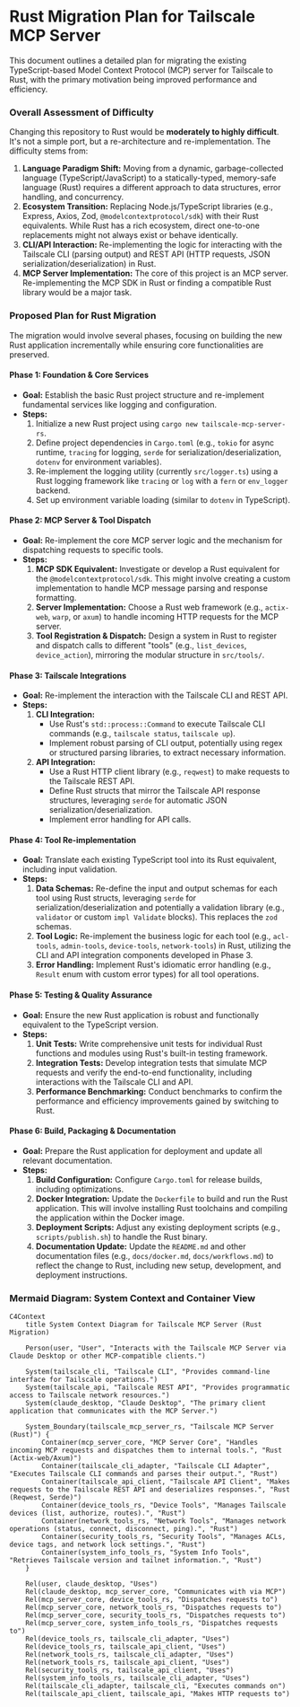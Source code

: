 # Rust Migration Plan for Tailscale MCP Server

This document outlines a detailed plan for migrating the existing TypeScript-based Model Context Protocol (MCP) server for Tailscale to Rust, with the primary motivation being improved performance and efficiency.

### Overall Assessment of Difficulty

Changing this repository to Rust would be **moderately to highly difficult**. It's not a simple port, but a re-architecture and re-implementation. The difficulty stems from:

1. **Language Paradigm Shift:** Moving from a dynamic, garbage-collected language (TypeScript/JavaScript) to a statically-typed, memory-safe language (Rust) requires a different approach to data structures, error handling, and concurrency.
2. **Ecosystem Transition:** Replacing Node.js/TypeScript libraries (e.g., Express, Axios, Zod, `@modelcontextprotocol/sdk`) with their Rust equivalents. While Rust has a rich ecosystem, direct one-to-one replacements might not always exist or behave identically.
3. **CLI/API Interaction:** Re-implementing the logic for interacting with the Tailscale CLI (parsing output) and REST API (HTTP requests, JSON serialization/deserialization) in Rust.
4. **MCP Server Implementation:** The core of this project is an MCP server. Re-implementing the MCP SDK in Rust or finding a compatible Rust library would be a major task.

### Proposed Plan for Rust Migration

The migration would involve several phases, focusing on building the new Rust application incrementally while ensuring core functionalities are preserved.

#### Phase 1: Foundation & Core Services

* **Goal:** Establish the basic Rust project structure and re-implement fundamental services like logging and configuration.
* **Steps:**
    1. Initialize a new Rust project using `cargo new tailscale-mcp-server-rs`.
    2. Define project dependencies in `Cargo.toml` (e.g., `tokio` for async runtime, `tracing` for logging, `serde` for serialization/deserialization, `dotenv` for environment variables).
    3. Re-implement the logging utility (currently `src/logger.ts`) using a Rust logging framework like `tracing` or `log` with a `fern` or `env_logger` backend.
    4. Set up environment variable loading (similar to `dotenv` in TypeScript).

#### Phase 2: MCP Server & Tool Dispatch

* **Goal:** Re-implement the core MCP server logic and the mechanism for dispatching requests to specific tools.
* **Steps:**
    1. **MCP SDK Equivalent:** Investigate or develop a Rust equivalent for the `@modelcontextprotocol/sdk`. This might involve creating a custom implementation to handle MCP message parsing and response formatting.
    2. **Server Implementation:** Choose a Rust web framework (e.g., `actix-web`, `warp`, or `axum`) to handle incoming HTTP requests for the MCP server.
    3. **Tool Registration & Dispatch:** Design a system in Rust to register and dispatch calls to different "tools" (e.g., `list_devices`, `device_action`), mirroring the modular structure in `src/tools/`.

#### Phase 3: Tailscale Integrations

* **Goal:** Re-implement the interaction with the Tailscale CLI and REST API.
* **Steps:**
    1. **CLI Integration:**
        * Use Rust's `std::process::Command` to execute Tailscale CLI commands (e.g., `tailscale status`, `tailscale up`).
        * Implement robust parsing of CLI output, potentially using regex or structured parsing libraries, to extract necessary information.
    2. **API Integration:**
        * Use a Rust HTTP client library (e.g., `reqwest`) to make requests to the Tailscale REST API.
        * Define Rust structs that mirror the Tailscale API response structures, leveraging `serde` for automatic JSON serialization/deserialization.
        * Implement error handling for API calls.

#### Phase 4: Tool Re-implementation

* **Goal:** Translate each existing TypeScript tool into its Rust equivalent, including input validation.
* **Steps:**
    1. **Data Schemas:** Re-define the input and output schemas for each tool using Rust structs, leveraging `serde` for serialization/deserialization and potentially a validation library (e.g., `validator` or custom `impl Validate` blocks). This replaces the `zod` schemas.
    2. **Tool Logic:** Re-implement the business logic for each tool (e.g., `acl-tools`, `admin-tools`, `device-tools`, `network-tools`) in Rust, utilizing the CLI and API integration components developed in Phase 3.
    3. **Error Handling:** Implement Rust's idiomatic error handling (e.g., `Result` enum with custom error types) for all tool operations.

#### Phase 5: Testing & Quality Assurance

* **Goal:** Ensure the new Rust application is robust and functionally equivalent to the TypeScript version.
* **Steps:**
    1. **Unit Tests:** Write comprehensive unit tests for individual Rust functions and modules using Rust's built-in testing framework.
    2. **Integration Tests:** Develop integration tests that simulate MCP requests and verify the end-to-end functionality, including interactions with the Tailscale CLI and API.
    3. **Performance Benchmarking:** Conduct benchmarks to confirm the performance and efficiency improvements gained by switching to Rust.

#### Phase 6: Build, Packaging & Documentation

* **Goal:** Prepare the Rust application for deployment and update all relevant documentation.
* **Steps:**
    1. **Build Configuration:** Configure `Cargo.toml` for release builds, including optimizations.
    2. **Docker Integration:** Update the `Dockerfile` to build and run the Rust application. This will involve installing Rust toolchains and compiling the application within the Docker image.
    3. **Deployment Scripts:** Adjust any existing deployment scripts (e.g., `scripts/publish.sh`) to handle the Rust binary.
    4. **Documentation Update:** Update the `README.md` and other documentation files (e.g., `docs/docker.md`, `docs/workflows.md`) to reflect the change to Rust, including new setup, development, and deployment instructions.

### Mermaid Diagram: System Context and Container View

```mermaid
C4Context
    title System Context Diagram for Tailscale MCP Server (Rust Migration)

    Person(user, "User", "Interacts with the Tailscale MCP Server via Claude Desktop or other MCP-compatible clients.")

    System(tailscale_cli, "Tailscale CLI", "Provides command-line interface for Tailscale operations.")
    System(tailscale_api, "Tailscale REST API", "Provides programmatic access to Tailscale network resources.")
    System(claude_desktop, "Claude Desktop", "The primary client application that communicates with the MCP Server.")

    System_Boundary(tailscale_mcp_server_rs, "Tailscale MCP Server (Rust)") {
        Container(mcp_server_core, "MCP Server Core", "Handles incoming MCP requests and dispatches them to internal tools.", "Rust (Actix-web/Axum)")
        Container(tailscale_cli_adapter, "Tailscale CLI Adapter", "Executes Tailscale CLI commands and parses their output.", "Rust")
        Container(tailscale_api_client, "Tailscale API Client", "Makes requests to the Tailscale REST API and deserializes responses.", "Rust (Reqwest, Serde)")
        Container(device_tools_rs, "Device Tools", "Manages Tailscale devices (list, authorize, routes).", "Rust")
        Container(network_tools_rs, "Network Tools", "Manages network operations (status, connect, disconnect, ping).", "Rust")
        Container(security_tools_rs, "Security Tools", "Manages ACLs, device tags, and network lock settings.", "Rust")
        Container(system_info_tools_rs, "System Info Tools", "Retrieves Tailscale version and tailnet information.", "Rust")
    }

    Rel(user, claude_desktop, "Uses")
    Rel(claude_desktop, mcp_server_core, "Communicates with via MCP")
    Rel(mcp_server_core, device_tools_rs, "Dispatches requests to")
    Rel(mcp_server_core, network_tools_rs, "Dispatches requests to")
    Rel(mcp_server_core, security_tools_rs, "Dispatches requests to")
    Rel(mcp_server_core, system_info_tools_rs, "Dispatches requests to")
    Rel(device_tools_rs, tailscale_cli_adapter, "Uses")
    Rel(device_tools_rs, tailscale_api_client, "Uses")
    Rel(network_tools_rs, tailscale_cli_adapter, "Uses")
    Rel(network_tools_rs, tailscale_api_client, "Uses")
    Rel(security_tools_rs, tailscale_api_client, "Uses")
    Rel(system_info_tools_rs, tailscale_cli_adapter, "Uses")
    Rel(tailscale_cli_adapter, tailscale_cli, "Executes commands on")
    Rel(tailscale_api_client, tailscale_api, "Makes HTTP requests to")
